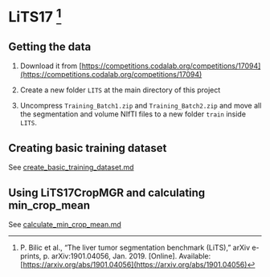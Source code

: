 # LiTS17 [^1]
## Getting the data
1. Download it from [https://competitions.codalab.org/competitions/17094](https://competitions.codalab.org/competitions/17094)

2. Create a new folder `LITS` at the main directory of this project

3. Uncompress `Training_Batch1.zip` and `Training_Batch2.zip` and move all the segmentation and volume NIfTI files to a new folder `train` inside `LITS`.


## Creating basic training dataset
See [create_basic_training_dataset.md](create_basic_training_dataset.md)


## Using LiTS17CropMGR and calculating min_crop_mean
See [calculate_min_crop_mean.md](calculate_min_crop_mean.md)

[^1]: P. Bilic et al., “The liver tumor segmentation benchmark (LiTS),” arXiv e-prints, p. arXiv:1901.04056, Jan. 2019. [Online]. Available: [https://arxiv.org/abs/1901.04056](https://arxiv.org/abs/1901.04056)
